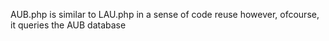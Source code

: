 AUB.php is similar to LAU.php in a sense of code reuse
however, ofcourse, it queries the AUB database